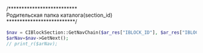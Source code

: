 /**************************  
Родительская папка каталога(section_id)  
**************************/  
```php
$nav = CIBlockSection::GetNavChain($ar_res["IBLOCK_ID"], $ar_res["IBLOCK_SECTION_ID"]);
$arNav=$nav->GetNext();
// print_r($arNav);
```
